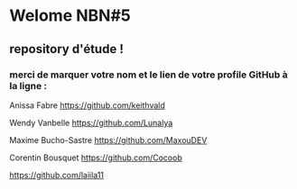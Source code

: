 #  Welome NBN#5
## repository d'étude !

### merci de marquer votre nom et le lien de votre profile GitHub à la ligne :

Anissa Fabre  https://github.com/keithvald

Wendy Vanbelle https://github.com/Lunalya

Maxime Bucho-Sastre https://github.com/MaxouDEV

Corentin Bousquet https://github.com/Cocoob

https://github.com/laiila11

